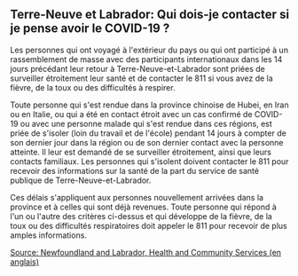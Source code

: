 ## Terre-Neuve et Labrador: Qui dois-je contacter si je pense avoir le COVID-19 ?

Les personnes qui ont voyagé à l'extérieur du pays ou qui ont participé à un rassemblement de masse avec des participants internationaux dans les 14 jours précédant leur retour à Terre-Neuve-et-Labrador sont priées de surveiller étroitement leur santé et de contacter le 811 si vous avez de la fièvre, de la toux ou des difficultés à respirer.

Toute personne qui s'est rendue dans la province chinoise de Hubei, en Iran ou en Italie, ou qui a été en contact étroit avec un cas confirmé de COVID-19 ou avec une personne malade qui s'est rendue dans ces régions, est priée de s'isoler (loin du travail et de l'école) pendant 14 jours à compter de son dernier jour dans la région ou de son dernier contact avec la personne atteinte. Il leur est demandé de se surveiller étroitement, ainsi que leurs contacts familiaux. Les personnes qui s'isolent doivent contacter le 811 pour recevoir des informations sur la santé de la part du service de santé publique de Terre-Neuve-et-Labrador.

Ces délais s'appliquent aux personnes nouvellement arrivées dans la province et à celles qui sont déjà revenues. Toute personne qui répond à l'un ou l'autre des critères ci-dessus et qui développe de la fièvre, de la toux ou des difficultés respiratoires doit appeler le 811 pour recevoir de plus amples informations.

[Source: Newfoundland and Labrador, Health and Community Services (en anglais)](https://www.health.gov.nl.ca/health/publichealth/cdc/coronavirus/)
